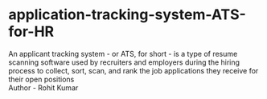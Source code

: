 # application-tracking-system-ATS-for-HR
 An applicant tracking system - or ATS, for short - is a type of resume scanning software used by recruiters and employers during the hiring process to collect, sort, scan, and rank the job applications they receive for their open positions
 <br>
Author - Rohit Kumar
